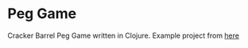 # Peg Game
Cracker Barrel Peg Game written in Clojure. Example project from [here](http://www.braveclojure.com)
